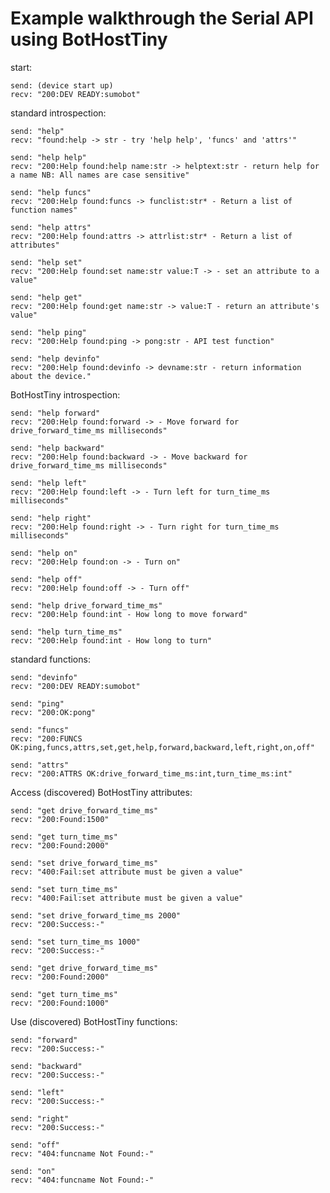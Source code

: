 Example walkthrough the Serial API using BotHostTiny
====================================================

start:

    send: (device start up)
    recv: "200:DEV READY:sumobot"

standard introspection:

    send: "help"
    recv: "found:help -> str - try 'help help', 'funcs' and 'attrs'"

    send: "help help"
    recv: "200:Help found:help name:str -> helptext:str - return help for a name NB: All names are case sensitive"

    send: "help funcs"
    recv: "200:Help found:funcs -> funclist:str* - Return a list of function names"

    send: "help attrs"
    recv: "200:Help found:attrs -> attrlist:str* - Return a list of attributes"

    send: "help set"
    recv: "200:Help found:set name:str value:T -> - set an attribute to a value"

    send: "help get"
    recv: "200:Help found:get name:str -> value:T - return an attribute's value"

    send: "help ping"
    recv: "200:Help found:ping -> pong:str - API test function"

    send: "help devinfo"
    recv: "200:Help found:devinfo -> devname:str - return information about the device."

BotHostTiny introspection:

    send: "help forward"
    recv: "200:Help found:forward -> - Move forward for drive_forward_time_ms milliseconds"

    send: "help backward"
    recv: "200:Help found:backward -> - Move backward for drive_forward_time_ms milliseconds"

    send: "help left"
    recv: "200:Help found:left -> - Turn left for turn_time_ms milliseconds"

    send: "help right"
    recv: "200:Help found:right -> - Turn right for turn_time_ms milliseconds"

    send: "help on"
    recv: "200:Help found:on -> - Turn on"

    send: "help off"
    recv: "200:Help found:off -> - Turn off"

    send: "help drive_forward_time_ms"
    recv: "200:Help found:int - How long to move forward"

    send: "help turn_time_ms"
    recv: "200:Help found:int - How long to turn"

standard functions:

    send: "devinfo"
    recv: "200:DEV READY:sumobot"

    send: "ping"
    recv: "200:OK:pong"

    send: "funcs"
    recv: "200:FUNCS OK:ping,funcs,attrs,set,get,help,forward,backward,left,right,on,off"

    send: "attrs"
    recv: "200:ATTRS OK:drive_forward_time_ms:int,turn_time_ms:int"

Access (discovered) BotHostTiny attributes:

    send: "get drive_forward_time_ms"
    recv: "200:Found:1500"

    send: "get turn_time_ms"
    recv: "200:Found:2000"

    send: "set drive_forward_time_ms"
    recv: "400:Fail:set attribute must be given a value"

    send: "set turn_time_ms"
    recv: "400:Fail:set attribute must be given a value"

    send: "set drive_forward_time_ms 2000"
    recv: "200:Success:-"

    send: "set turn_time_ms 1000"
    recv: "200:Success:-"

    send: "get drive_forward_time_ms"
    recv: "200:Found:2000"

    send: "get turn_time_ms"
    recv: "200:Found:1000"

Use (discovered) BotHostTiny functions:

    send: "forward"
    recv: "200:Success:-"

    send: "backward"
    recv: "200:Success:-"

    send: "left"
    recv: "200:Success:-"

    send: "right"
    recv: "200:Success:-"

    send: "off"
    recv: "404:funcname Not Found:-"

    send: "on"
    recv: "404:funcname Not Found:-"
